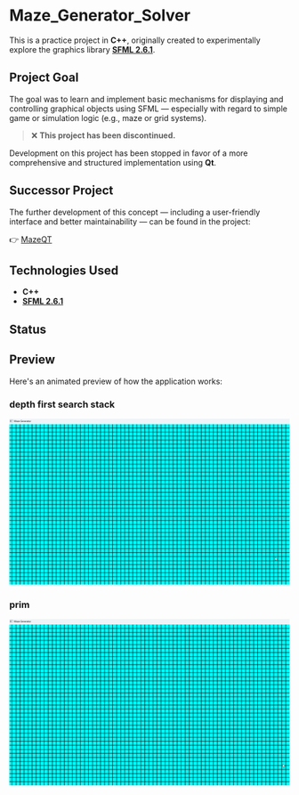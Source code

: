 # Maze_Generator_Solver

This is a practice project in **C++**, originally created to experimentally explore the graphics library **[SFML 2.6.1](https://github.com/SFML/SFML)**.

## Project Goal

The goal was to learn and implement basic mechanisms for displaying and controlling graphical objects using SFML — especially with regard to simple game or simulation logic (e.g., maze or grid systems).

> ❌ **This project has been discontinued.**

Development on this project has been stopped in favor of a more comprehensive and structured implementation using **Qt**.

## Successor Project

The further development of this concept — including a user-friendly interface and better maintainability — can be found in the project:

👉 [MazeQT](https://github.com/Nils-Scharein/MazeQT)

## Technologies Used

- **C++**
- **[SFML 2.6.1](https://github.com/SFML/SFML)**

## Status

## Preview

Here's an animated preview of how the application works:

### depth first search stack

![depth first](./Demo/depth_first_search_stack.gif)

### prim

![prim](./Demo/prim.gif)

